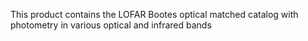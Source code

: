 This product contains the LOFAR Bootes optical matched catalog with photometry in various optical and infrared bands
